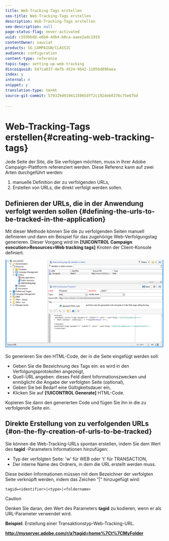```yaml
---
title: Web-Tracking-Tags erstellen
seo-title: Web-Tracking-Tags erstellen
description: Web-Tracking-Tags erstellen
seo-description: null
page-status-flag: never-activated
uuid: c5599bdd-e6b8-4db4-b0ca-aaee2adc1919
contentOwner: sauviat
products: SG_CAMPAIGN/CLASSIC
audience: configuration
content-type: reference
topic-tags: setting-up-web-tracking
discoiquuid: 647ca037-4efb-4524-9642-11056d096aea
index: y
internal: n
snippet: y
translation-type: tm+mt
source-git-commit: 579329d9194115065dff2c192deb0376c75e67bd

---
```



# Web-Tracking-Tags erstellen{#creating-web-tracking-tags}

Jede Seite der Site, die Sie verfolgen möchten, muss in Ihrer Adobe Campaign-Plattform referenziert werden. Diese Referenz kann auf zwei Arten durchgeführt werden:

1. manuelle Definition der zu verfolgenden URLs,
1. Erstellen von URLs, die direkt verfolgt werden sollen.

## Definieren der URLs, die in der Anwendung verfolgt werden sollen {#defining-the-urls-to-be-tracked-in-the-application}

Mit dieser Methode können Sie die zu verfolgenden Seiten manuell definieren und dann ein Beispiel für das zugehörige Web-Verfolgungstag generieren. Dieser Vorgang wird im **[!UICONTROL Campaign execution>Resources>Web tracking tags]** Knoten der Client-Konsole definiert.

![](assets/d_ncs_integration_webtracking_screen.png)

So generieren Sie den HTML-Code, der in die Seite eingefügt werden soll:

* Geben Sie die Bezeichnung des Tags ein: es wird in den Verfolgungsprotokollen angezeigt,
* Quell-URL angeben: dieses Feld dient Informationszwecken und ermöglicht die Angabe der verfolgten Seite (optional),
* Geben Sie bei Bedarf eine Gültigkeitsdauer ein,
* Klicken Sie auf **[!UICONTROL Generate]** HTML-Code.

Kopieren Sie dann den generierten Code und fügen Sie ihn in die zu verfolgende Seite ein.

## Direkte Erstellung von zu verfolgenden URLs {#on-the-fly-creation-of-urls-to-be-tracked}

Sie können die Web-Tracking-URLs spontan erstellen, indem Sie dem Wert des **tagid** -Parameters Informationen hinzufügen:

* Typ der verfolgten Seite: &#39;w&#39; für WEB oder &#39;t&#39; für TRANSACTION,
* Der interne Name des Ordners, in dem die URL erstellt werden muss.

Diese beiden Informationen müssen mit dem Bezeichner der verfolgten Seite verknüpft werden, indem das Zeichen &quot;|&quot; hinzugefügt wird:

```
tagid=<identifier>|<type>|<foldername>
```

>[!CAUTION]
>
>Denken Sie daran, den Wert des Parameters **tagid** zu kodieren, wenn er als URL-Parameter verwendet wird.

**Beispiel**: Erstellung einer Transaktionstyp-Web-Tracking-URL.

**http://myserver.adobe.com/r/a?tagid=home%7Ct%7CMyFolder**
